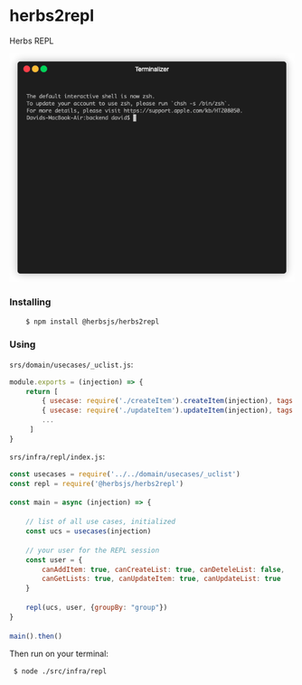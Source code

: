# herbs2repl
Herbs REPL

![Herbs REPL](./doc/render1607020056527.gif)

### Installing
```
    $ npm install @herbsjs/herbs2repl
```

### Using

`srs/domain/usecases/_uclist.js`:
```javascript
module.exports = (injection) => {
    return [
        { usecase: require('./createItem').createItem(injection), tags: { group: 'Items' } },
        { usecase: require('./updateItem').updateItem(injection), tags: { group: 'Items' } },
        ...
     ]
}
```

`srs/infra/repl/index.js`:
```javascript
const usecases = require('../../domain/usecases/_uclist')
const repl = require('@herbsjs/herbs2repl')

const main = async (injection) => {

    // list of all use cases, initialized
    const ucs = usecases(injection)

    // your user for the REPL session
    const user = {
        canAddItem: true, canCreateList: true, canDeteleList: false,
        canGetLists: true, canUpdateItem: true, canUpdateList: true
    }

    repl(ucs, user, {groupBy: "group"})
}

main().then()
```

Then run on your terminal:

     $ node ./src/infra/repl
